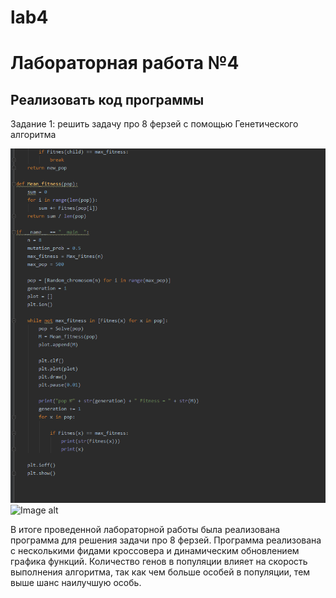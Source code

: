 # lab4
Лабораторная работа №4
=========
Реализовать код программы
---------
Задание 1: решить задачу про 8 ферзей с помощью Генетического алгоритма

![Image alt](https://github.com/mintford/lab4/blob/master/lab_4/Screenshots/лаб%204(1).PNG)
![Image alt]()

В итоге проведенной лабораторной работы была реализована программа для решения задачи про 8 ферзей. Программа реализована с несколькими фидами кроссовера и динамическим обновлением графика функций. Количество генов в популяции влияет на скорость выполнения алгоритма, так как чем больше особей в популяции, тем выше шанс наилучшую особь.
